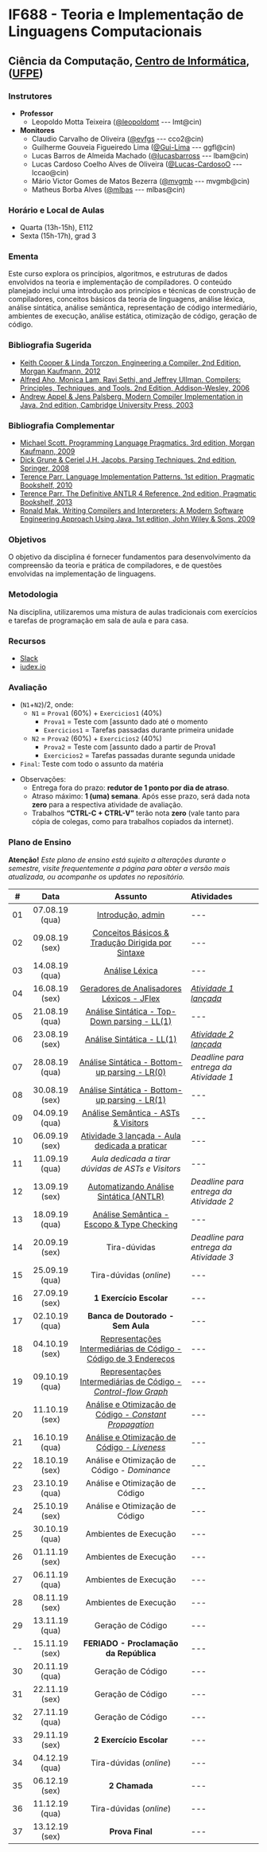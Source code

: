 # IF688 - Teoria e Implementação de Linguagens Computacionais

## Ciência da Computação, [Centro de Informática](http://www.cin.ufpe.br), ([UFPE](http://www.ufpe.br))

### Instrutores

* **Professor** 
  * Leopoldo Motta Teixeira ([@leopoldomt](https://github.com/leopoldomt) --- lmt@cin)
* **Monitores** 
  * Claudio Carvalho de Oliveira ([@evfgs](https://github.com/claudiocarvalhoo) --- cco2@cin)
  * Guilherme Gouveia Figueiredo Lima ([@Gui-Lima](https://github.com/Gui-Lima) --- ggfl@cin)
  * Lucas Barros de Almeida Machado ([@lucasbarross](https://github.com/lucasbarross) --- lbam@cin)
  * Lucas Cardoso Coelho Alves de Oliveira ([@Lucas-CardosoO](https://github.com/Lucas-CardosoO) --- lccao@cin)
  * Mário Victor Gomes de Matos Bezerra ([@mvgmb](https://github.com/mvgmb) --- mvgmb@cin)
  * Matheus Borba Alves ([@mlbas](https://github.com/mlbas) --- mlbas@cin)
  
### Horário e Local de Aulas

* Quarta (13h-15h), E112
* Sexta (15h-17h), grad 3

### Ementa

Este curso explora os princípios, algoritmos, e estruturas de dados envolvidos na teoria e implementação de compiladores. 
O conteúdo planejado inclui uma introdução aos princípios e técnicas de construção de compiladores, conceitos básicos da teoria de linguagens, análise léxica, análise sintática, análise semântica, representação de código intermediário, ambientes de execução, análise estática, otimização de código, geração de código.

### Bibliografia Sugerida

- [Keith Cooper & Linda Torczon. Engineering a Compiler. 2nd Edition, Morgan Kaufmann, 2012](https://www.elsevier.com/books/engineering-a-compiler/cooper/978-0-12-088478-0)
- [Alfred Aho, Monica Lam, Ravi Sethi, and Jeffrey Ullman. Compilers: Principles, Techniques, and Tools. 2nd Edition, Addison-Wesley, 2006](http://dragonbook.stanford.edu)
- [Andrew Appel & Jens Palsberg. Modern Compiler Implementation in Java. 2nd edition, Cambridge University Press, 2003](https://www.cs.princeton.edu/~appel/modern/java/)

### Bibliografia Complementar
- [Michael Scott. Programming Language Pragmatics. 3rd edition, Morgan Kaufmann, 2009](https://www.cs.rochester.edu/u/scott/pragmatics/3e/)
- [Dick Grune & Ceriel J.H. Jacobs. Parsing Techniques. 2nd edition, Springer, 2008](https://dickgrune.com/Books/PTAPG_2nd_Edition/)
- [Terence Parr. Language Implementation Patterns. 1st edition, Pragmatic Bookshelf, 2010](https://pragprog.com/book/tpdsl/language-implementation-patterns)
- [Terence Parr. The Definitive ANTLR 4 Reference. 2nd edition, Pragmatic Bookshelf, 2013](https://pragprog.com/book/tpantlr2/the-definitive-antlr-4-reference)
- [Ronald Mak. Writing Compilers and Interpreters: A Modern Software Engineering Approach Using Java. 1st edition, John Wiley & Sons, 2009](http://www.wiley.com/WileyCDA/WileyTitle/productCd-0470177071.html)

### Objetivos

O objetivo da disciplina é fornecer fundamentos para desenvolvimento da compreensão da teoria e prática de compiladores, e de questões envolvidas na implementação de linguagens.

### Metodologia

Na disciplina, utilizaremos uma mistura de aulas tradicionais com exercícios e tarefas de programação em sala de aula e para casa. 

### Recursos

- [Slack](https://if688.slack.com)
- [iudex.io](https://iudex.io/group/join/JsaMg1R)

### Avaliação

* (`N1`+`N2`)/2, onde:
  * `N1` = `Prova1` (60%) + `Exercicios1` (40%)
    * `Prova1` = Teste com [assunto dado até o momento
    * `Exercicios1` = Tarefas passadas durante primeira unidade
  * `N2` = `Prova2` (60%) + `Exercicios2` (40%)
    * `Prova2` = Teste com [assunto dado a partir de Prova1 
    * `Exercicios2` = Tarefas passadas durante segunda unidade
* `Final`: Teste com todo o assunto da matéria

- Observações:
  - Entrega fora do prazo: **redutor de 1 ponto por dia de atraso**. 
  - Atraso máximo: **1 (uma) semana**. Após esse prazo, será dada nota **zero** para a respectiva atividade de avaliação.
  - Trabalhos **“CTRL-C + CTRL-V”** terão nota **zero** (vale tanto para cópia de colegas, como para trabalhos copiados da internet).

### Plano de Ensino

**Atenção!** 
*Este plano de ensino está sujeito a alterações durante o semestre, visite frequentemente a página para obter a versão mais atualizada, ou acompanhe os updates no repositório.*

| # | Data | Assunto | Atividades |
|:---:|:----:|:----------------------:|:----------------------|
| 01 | 07.08.19 (qua) | [Introdução, admin](2019-08-07.md) | --- |
| 02 | 09.08.19 (sex) | [Conceitos Básicos & Tradução Dirigida por Sintaxe](2019-08-09.md) | --- |
| 03 | 14.08.19 (qua) | [Análise Léxica](2019-08-14.md) | --- |
| 04 | 16.08.19 (sex) | [Geradores de Analisadores Léxicos - JFlex](2019-08-16.md) | [*Atividade 1 lançada*](atividades/01-AutoJflexTest/) |
| 05 | 21.08.19 (qua) | [Análise Sintática - Top-Down parsing - LL(1)](2019-08-21.md) | --- |
| 06 | 23.08.19 (sex) | [Análise Sintática - LL(1)](2019-08-23.md) | [*Atividade 2 lançada*](atividades/02-FirstFollow/) |
| 07 | 28.08.19 (qua) | [Análise Sintática - Bottom-up parsing - LR(0)](2019-08-28.md) | *Deadline para entrega da Atividade 1* |
| 08 | 30.08.19 (sex) | [Análise Sintática - Bottom-up parsing - LR(1)](2019-08-30.md) | --- |
| 09 | 04.09.19 (qua) | [Análise Semântica - ASTs & Visitors](2019-09-04.md) | --- |
| 10 | 06.09.19 (sex) | [Atividade 3 lançada - Aula dedicada a praticar](atividades/03-SimpleInterpreter/) | --- |
| 11 | 11.09.19 (qua) | _Aula dedicada a tirar dúvidas de ASTs e Visitors_ | --- |
| 12 | 13.09.19 (sex) | [Automatizando Análise Sintática (ANTLR)](https://docs.google.com/presentation/d/1AXv04ejDwzWBGQ2upKg2IYaVhtskbJr9mZmMFCvtODE/edit?usp=sharing) | *Deadline para entrega da Atividade 2* |
| 13 | 18.09.19 (qua) | [Análise Semântica - Escopo & Type Checking](2019-09-18.md) | --- |
| 14 | 20.09.19 (sex) | Tira-dúvidas | *Deadline para entrega da Atividade 3* |
| 15 | 25.09.19 (qua) | Tira-dúvidas (_online_) | --- |
| 16 | 27.09.19 (sex) | **1 Exercício Escolar** | --- |
| 17 | 02.10.19 (qua) | **Banca de Doutorado - Sem Aula** | --- |
| 18 | 04.10.19 (sex) | [Representações Intermediárias de Código - Código de 3 Endereços](2019-10-04.md) | --- |
| 19 | 09.10.19 (qua) | [Representações Intermediárias de Código - *Control-flow Graph*](2019-10-09.md) | --- |
| 20 | 11.10.19 (sex) | [Análise e Otimização de Código - *Constant Propagation*](2019-10-11.md) | --- |
| 21 | 16.10.19 (qua) | [Análise e Otimização de Código - *Liveness*](2019-10-16.md) | --- |
| 22 | 18.10.19 (sex) | Análise e Otimização de Código - *Dominance* | --- |
| 23 | 23.10.19 (qua) | Análise e Otimização de Código | --- |
| 24 | 25.10.19 (sex) | Análise e Otimização de Código | --- |
| 25 | 30.10.19 (qua) | Ambientes de Execução | --- |
| 26 | 01.11.19 (sex) | Ambientes de Execução | --- |
| 27 | 06.11.19 (qua) | Ambientes de Execução | --- |
| 28 | 08.11.19 (sex) | Ambientes de Execução | --- |
| 29 | 13.11.19 (qua) | Geração de Código | --- |
| -- | 15.11.19 (sex) | **FERIADO - Proclamação da República** | --- |
| 30 | 20.11.19 (qua) | Geração de Código | --- |
| 31 | 22.11.19 (sex) | Geração de Código | --- |
| 32 | 27.11.19 (qua) | Geração de Código | --- |
| 33 | 29.11.19 (sex) | **2 Exercício Escolar** | --- |
| 34 | 04.12.19 (qua) | Tira-dúvidas (_online_) | --- |
| 35 | 06.12.19 (sex) | **2 Chamada** | --- |
| 36 | 11.12.19 (qua) | Tira-dúvidas (_online_) | --- |
| 37 | 13.12.19 (sex) | **Prova Final**  | --- |